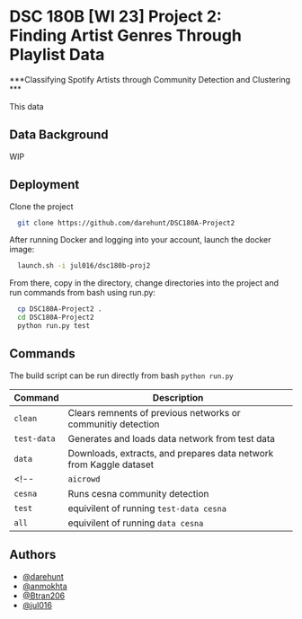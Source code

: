 # DSC 180B [WI 23] Project 2:<br> Finding Artist Genres Through Playlist Data
***Classifying Spotify Artists through Community Detection and Clustering ***

<!--This site was built using [GitHub Pages](https://pages.github.com/).-->
This data 
## Data Background
<!-- TODO -->
WIP

## Deployment

Clone the project

```bash
  git clone https://github.com/darehunt/DSC180A-Project2
```

After running Docker and logging into your account, launch the docker image:
<!-- TODO -->
```bash
  launch.sh -i jul016/dsc180b-proj2
```

From there, copy in the directory, change directories into the project and run commands from bash using run.py:

```bash
  cp DSC180A-Project2 .
  cd DSC180A-Project2
  python run.py test
```
## Commands

The build script can be run directly from bash `python run.py`

| Command | Description |
| --- | --- |
| `clean`  | Clears remnents of previous networks or communitiy detection  |
| `test-data`  | Generates and loads data network from test data  |
| `data`  | Downloads, extracts, and prepares data network from Kaggle dataset  |
<!--| `aicrowd`  | Downloads, extracts, and prepares data network from aicrowd Spotify dataset  |-->
| `cesna`  | Runs cesna community detection |
| `test`  | equivilent of running `test-data cesna`
| `all`  | equivilent of running `data cesna`  |

## Authors

- [@darehunt](https://www.github.com/darehunt)
- [@anmokhta](https://www.github.com/anmokhta)
- [@Btran206](https://www.github.com/Btran206)
- [@jul016](https://www.github.com/jul016)

